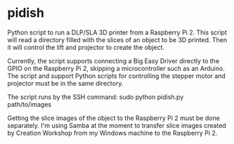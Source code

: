 # pidish
Python script to run a DLP/SLA 3D printer from a Raspberry Pi 2. This script will read a directory filled with the slices of an object to be 3D printed. Then it will control the lift and projector to create the object.

Currently, the script supports connecting a Big Easy Driver directly to the GPIO on the Raspberry Pi 2, skipping a microcontroller such as an Arduino. The script and support Python scripts for controlling the stepper motor and projector must be in the same directory.

The script runs by the SSH command:
sudo python pidish.py path/to/images

Getting the slice images of the object to the Raspberry Pi 2 must be done separately. I'm using Samba at the moment to transfer slice images created by Creation Workshop from my Windows machine to the Raspberry Pi 2.
